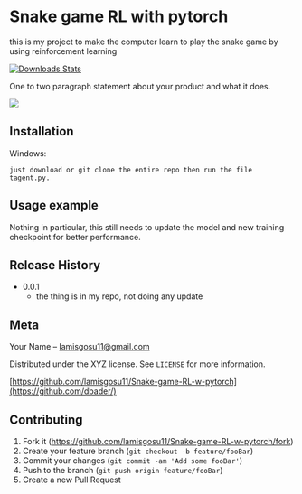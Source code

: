 # Snake game RL with pytorch
this is my project to make the computer learn to play the snake game by using reinforcement learning

[![Downloads Stats][npm-downloads]][npm-url]

One to two paragraph statement about your product and what it does.

![](header.png)

## Installation

Windows:

```
just download or git clone the entire repo then run the file tagent.py.
```

## Usage example

Nothing in particular, this still needs to update the model and new training checkpoint for better performance.

## Release History

* 0.0.1
    * the thing is in my repo, not doing any update

## Meta

Your Name – lamisgosu11@gmail.com

Distributed under the XYZ license. See ``LICENSE`` for more information.

[https://github.com/lamisgosu11/Snake-game-RL-w-pytorch](https://github.com/dbader/)

## Contributing

1. Fork it (<https://github.com/lamisgosu11/Snake-game-RL-w-pytorch/fork>)
2. Create your feature branch (`git checkout -b feature/fooBar`)
3. Commit your changes (`git commit -am 'Add some fooBar'`)
4. Push to the branch (`git push origin feature/fooBar`)
5. Create a new Pull Request

<!-- Markdown link & img dfn's -->
[npm-image]: https://img.shields.io/npm/v/datadog-metrics.svg?style=flat-square
[npm-url]: https://npmjs.org/package/datadog-metrics
[npm-downloads]: https://img.shields.io/npm/dm/datadog-metrics.svg?style=flat-square
[travis-image]: https://img.shields.io/travis/dbader/node-datadog-metrics/master.svg?style=flat-square
[travis-url]: https://travis-ci.org/dbader/node-datadog-metrics
[wiki]: https://github.com/yourname/yourproject/wiki
